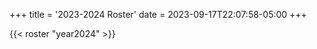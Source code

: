 +++
title = '2023-2024 Roster'
date = 2023-09-17T22:07:58-05:00
+++
<!--more-->
{{< roster "year2024" >}}